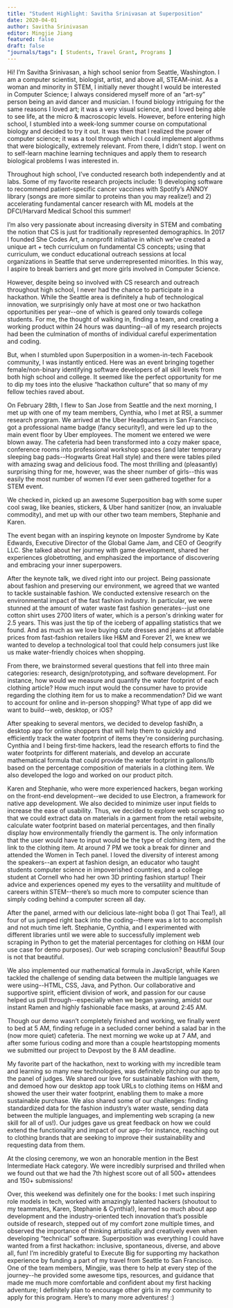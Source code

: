 ```yaml
---
title: "Student Highlight: Savitha Srinivasan at Superposition"
date: 2020-04-01
author: Savitha Srinivasan
editor: Mingjie Jiang
featured: false
draft: false
"journals/tags": [ Students, Travel Grant, Programs ]
---
```


Hi! I’m Savitha Srinivasan, a high school senior from Seattle, Washington. I am a computer scientist, biologist, artist, and above all, STEAM-inist. As a woman and minority in STEM, I initially never thought I would be interested in Computer Science; I always considered myself more of an “art-sy” person being an avid dancer and musician. I found biology intriguing for the same reasons I  loved art; it was a very visual science, and I loved being able to see life, at the micro & macroscopic levels. However, before entering high school, I stumbled into a week-long summer course on computational biology and decided to try it out. It was then that I realized the power of computer science; it was a tool through which I could implement algorithms that were biologically, extremely relevant. From there, I didn’t stop. I went on to self-learn machine learning techniques and apply them to research biological problems I was interested in. 

Throughout high school, I’ve conducted research both independently and at labs. Some of my favorite research projects include: 1) developing software to recommend patient-specific cancer vaccines with Spotify’s ANNOY library (songs are more similar to proteins than you may realize!) and 2) accelerating fundamental cancer research with ML models at the DFCI/Harvard Medical School this summer! 

I’m also very passionate about increasing diversity in STEM and combating the notion that CS is just for traditionally represented demographics. In 2017 I founded She Codes Art, a nonprofit initiative in which we’ve created a unique art + tech curriculum on fundamental CS concepts; using that curriculum, we conduct educational outreach sessions at local organizations in Seattle that serve underrepresented minorities. In this way, I aspire to break barriers and get more girls involved in Computer Science. 

However, despite being so involved with CS research and outreach throughout high school, I never had the chance to participate in a hackathon. While the Seattle area is definitely a hub of technological innovation, we surprisingly only have at most one or two hackathon opportunities per year--one of which is geared only towards college students. For me, the thought of walking in, finding a team, and creating a working product within 24 hours was daunting--all of my research projects had been the culmination of months of individual careful experimentation and coding. 

But, when I stumbled upon Superposition in a women-in-tech Facebook community, I was instantly enticed. Here was an event bringing together female/non-binary identifying software developers of all skill levels from both high school and college. It seemed like the perfect opportunity for me to dip my toes into the elusive “hackathon culture” that so many of my fellow techies raved about. 

On February 28th, I flew to San Jose from Seattle and the next morning, I met up with one of my team members, Cynthia, who I met at RSI, a summer research program. We arrived at the Uber Headquarters in San Francisco, got a professional name badge (fancy security!), and were led up to the main event floor by Uber employees. The moment we entered we were blown away. The cafeteria had been transformed into a cozy maker space, conference rooms into professional workshop spaces (and later temporary sleeping bag pads--Hogwarts Great Hall style) and there were tables piled with amazing swag and delicious food. The most thrilling and (pleasantly) surprising thing for me, however, was the sheer number of girls--this was easily the most number of women I’d ever seen gathered together for a STEM event.

We checked in, picked up an awesome Superposition bag with some super cool swag, like beanies, stickers, & Uber hand sanitizer (now, an invaluable commodity), and met up with our other two team members, Stephanie and Karen. 

The event began with an inspiring keynote on Imposter Syndrome by Kate Edwards, Executive Director of the Global Game Jam, and CEO of Geogrify LLC. She talked about her journey with game development, shared her experiences globetrotting, and emphasized the importance of discovering and embracing your inner superpowers. 

After the keynote talk, we dived right into our project. Being passionate about fashion and preserving our environment, we agreed that we wanted to tackle sustainable fashion. We conducted extensive research on the environmental impact of the fast fashion industry. In particular, we were stunned at the amount of water waste fast fashion generates--just one cotton shirt uses 2700 liters of water, which is a person's drinking water for 2.5 years. This was just the tip of the iceberg of appalling statistics that we found. And as much as we love buying cute dresses and jeans at affordable prices from fast-fashion retailers like H&M and Forever 21, we knew we wanted to develop a technological tool that could help consumers just like us make water-friendly choices when shopping. 

From there, we brainstormed several questions that fell into three main categories: research, design/prototyping, and software development. For instance, how would we measure and quantify the water footprint of each clothing article? How much input would the consumer have to provide regarding the clothing item for us to make a recommendation? Did we want to account for online and in-person shopping? What type of app did we want to build--web, desktop, or iOS? 

After speaking to several mentors, we decided to develop fashiØn, a desktop app for online shoppers that will help them to quickly and efficiently track the water footprint of items they're considering purchasing. Cynthia and I being first-time hackers, lead the research efforts to find the water footprints for different materials, and develop an accurate mathematical formula that could provide the water footprint in gallons/lb based on the percentage composition of materials in a clothing item. We also developed the logo and worked on our product pitch. 

Karen and Stephanie, who were more experienced hackers, began working on the front-end development--we decided to use Electron, a framework for native app development. We also decided to minimize user input fields to increase the ease of usability. Thus, we decided to explore web scraping so that we could extract data on materials in a garment from the retail website, calculate water footprint based on material percentages, and then finally display how environmentally friendly the garment is. The only information that the user would have to input would be the type of clothing item, and the link to the clothing item. 
At around 7 PM we took a break for dinner and attended the Women in Tech panel. I loved the diversity of interest among the speakers--an expert at fashion design, an educator who taught students computer science in impoverished countries, and a college student at Cornell who had her own 3D printing fashion startup! Their advice and experiences opened my eyes to the versatility and multitude of careers within STEM--there’s so much more to computer science than simply coding behind a computer screen all day. 

After the panel, armed with our delicious late-night boba (I got Thai Tea!), all four of us jumped right back into the coding--there was a lot to accomplish and not much time left. Stephanie, Cynthia, and I experimented with different libraries until we were able to successfully implement web scraping in Python to get the material percentages for clothing on H&M (our use case for demo purposes). Our web scraping conclusion? Beautiful Soup is not that beautiful. 

We also implemented our mathematical formula in JavaScript, while Karen tackled the challenge of sending data between the multiple languages we were using--HTML, CSS, Java, and Python. Our collaborative and supportive spirit, efficient division of work, and passion for our cause helped us pull through--especially when we began yawning, amidst our instant Ramen and highly fashionable face masks, at around 2:45 AM. 

Though our demo wasn’t completely finished and working, we finally went to bed at 5 AM, finding refuge in a secluded corner behind a salad bar in the (now more quiet) cafeteria. The next morning we woke up at 7 AM, and after some furious coding and more than a couple heartstopping moments we submitted our project to Devpost by the 8 AM deadline.  

My favorite part of the hackathon, next to working with my incredible team and learning so many new technologies, was definitely pitching our app to the panel of judges. We shared our love for sustainable fashion with them, and demoed how our desktop app took URLs to clothing items on H&M and showed the user their water footprint, enabling them to make a more sustainable purchase. We also shared some of our challenges: finding standardized data for the fashion industry’s water waste, sending data between the multiple languages, and implementing web scraping (a new skill for all of us!). Our judges gave us great feedback on how we could extend the functionality and impact of our app--for instance, reaching out to clothing brands that are seeking to improve their sustainability and requesting data from them. 

At the closing ceremony, we won an honorable mention in the Best Intermediate Hack category. We were incredibly surprised and thrilled when we found out that we had the 7th highest score out of all 500+ attendees and 150+ submissions! 

Over, this weekend was definitely one for the books: I met such inspiring role models in tech, worked with amazingly talented hackers (shoutout to my teammates, Karen, Stephanie & Cynthia!), learned so much about app development and the industry-oriented tech innovation that’s possible outside of research, stepped out of my comfort zone multiple times, and observed the importance of thinking artistically and creatively even when developing “technical” software. Superposition was everything I could have wanted from a first hackathon: inclusive, spontaneous, diverse, and above all, fun! I’m incredibly grateful to Execute Big for supporting my hackathon experience by funding a part of my travel from Seattle to San Francisco. One of the team members, Mingjie, was there to help at every step of the journey--he provided some awesome tips, resources, and guidance that made me much more comfortable and confident about my first hacking adventure; I definitely plan to encourage other girls in my community to apply for this program. Here’s to many more adventures! :)  